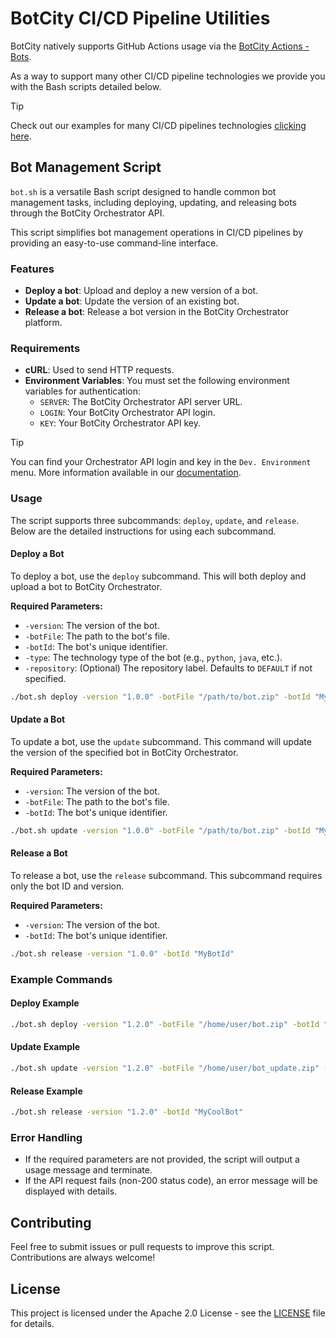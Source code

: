 # BotCity CI/CD Pipeline Utilities

BotCity natively supports GitHub Actions usage via the [BotCity Actions - Bots](https://github.com/marketplace/actions/botcity-actions-bots).

As a way to support many other CI/CD pipeline technologies we provide you with the Bash scripts detailed below.

> [!TIP]
> Check out our examples for many CI/CD pipelines technologies [clicking here](./examples/README.md).

## Bot Management Script

`bot.sh` is a versatile Bash script designed to handle common bot management tasks, including deploying, updating, and releasing bots through the BotCity Orchestrator API.

This script simplifies bot management operations in CI/CD pipelines by providing an easy-to-use command-line interface.

### Features

- **Deploy a bot**: Upload and deploy a new version of a bot.
- **Update a bot**: Update the version of an existing bot.
- **Release a bot**: Release a bot version in the BotCity Orchestrator platform.

### Requirements

- **cURL**: Used to send HTTP requests.
- **Environment Variables**: You must set the following environment variables for authentication:
  - `SERVER`: The BotCity Orchestrator API server URL.
  - `LOGIN`: Your BotCity Orchestrator API login.
  - `KEY`: Your BotCity Orchestrator API key.

> [!TIP]
> You can find your Orchestrator API login and key in the `Dev. Environment` menu.
> More information available in our [documentation](https://documentation.botcity.dev/maestro/features/dev-environment/).

### Usage

The script supports three subcommands: `deploy`, `update`, and `release`. Below are the detailed instructions for using each subcommand.

#### Deploy a Bot

To deploy a bot, use the `deploy` subcommand. This will both deploy and upload a bot to BotCity Orchestrator.

**Required Parameters:**

- `-version`: The version of the bot.
- `-botFile`: The path to the bot's file.
- `-botId`: The bot's unique identifier.
- `-type`: The technology type of the bot (e.g., `python`, `java`, etc.).
- `-repository`: (Optional) The repository label. Defaults to `DEFAULT` if not specified.

```bash
./bot.sh deploy -version "1.0.0" -botFile "/path/to/bot.zip" -botId "MyBotId" -type "python" -repository "DEFAULT"
```

#### Update a Bot

To update a bot, use the `update` subcommand. This command will update the version of the specified bot in BotCity Orchestrator.

**Required Parameters:**

- `-version`: The version of the bot.
- `-botFile`: The path to the bot's file.
- `-botId`: The bot's unique identifier.

```bash
./bot.sh update -version "1.0.0" -botFile "/path/to/bot.zip" -botId "MyBotId"
```

#### Release a Bot

To release a bot, use the `release` subcommand. This subcommand requires only the bot ID and version.

**Required Parameters:**

- `-version`: The version of the bot.
- `-botId`: The bot's unique identifier.

```bash
./bot.sh release -version "1.0.0" -botId "MyBotId"
```

### Example Commands

#### Deploy Example

```bash
./bot.sh deploy -version "1.2.0" -botFile "/home/user/bot.zip" -botId "MyCoolBot" -type "python" -repository "ProductionRepo"
```

#### Update Example

```bash
./bot.sh update -version "1.2.0" -botFile "/home/user/bot_update.zip" -botId "MyCoolBot"
```

#### Release Example

```bash
./bot.sh release -version "1.2.0" -botId "MyCoolBot"
```

### Error Handling

- If the required parameters are not provided, the script will output a usage message and terminate.
- If the API request fails (non-200 status code), an error message will be displayed with details.

## Contributing

Feel free to submit issues or pull requests to improve this script. Contributions are always welcome!

## License

This project is licensed under the Apache 2.0 License - see the [LICENSE](LICENSE) file for details.

